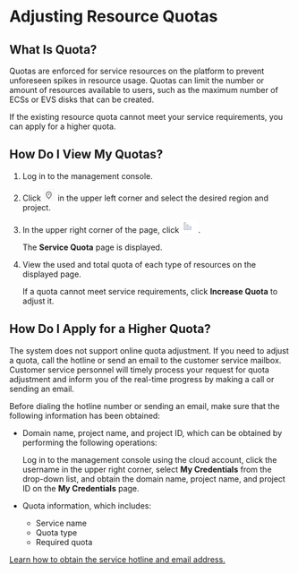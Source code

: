 # Adjusting Resource Quotas<a name="EN-US_TOPIC_0117747866"></a>

## What Is Quota?<a name="en-us_topic_0040259342_section102291042164212"></a>

Quotas are enforced for service resources on the platform to prevent unforeseen spikes in resource usage. Quotas can limit the number or amount of resources available to users, such as the maximum number of ECSs or EVS disks that can be created.

If the existing resource quota cannot meet your service requirements, you can apply for a higher quota.

## How Do I View My Quotas?<a name="en-us_topic_0040259342_section07760615438"></a>

1.  Log in to the management console.
2.  Click  ![](figures/icon-region.png)  in the upper left corner and select the desired region and project.
3.  In the upper right corner of the page, click  ![](figures/my-quota.png).

    The  **Service Quota**  page is displayed.

4.  View the used and total quota of each type of resources on the displayed page.

    If a quota cannot meet service requirements, click  **Increase Quota**  to adjust it.


## How Do I Apply for a Higher Quota?<a name="en-us_topic_0040259342_section457218466261"></a>

The system does not support online quota adjustment. If you need to adjust a quota, call the hotline or send an email to the customer service mailbox. Customer service personnel will timely process your request for quota adjustment and inform you of the real-time progress by making a call or sending an email.

Before dialing the hotline number or sending an email, make sure that the following information has been obtained:

-   Domain name, project name, and project ID, which can be obtained by performing the following operations:

    Log in to the management console using the cloud account, click the username in the upper right corner, select  **My Credentials**  from the drop-down list, and obtain the domain name, project name, and project ID on the  **My Credentials**  page.

-   Quota information, which includes:
    -   Service name
    -   Quota type
    -   Required quota


[Learn how to obtain the service hotline and email address.](https://docs.otc.t-systems.com/en-us/public/learnmore.html)

